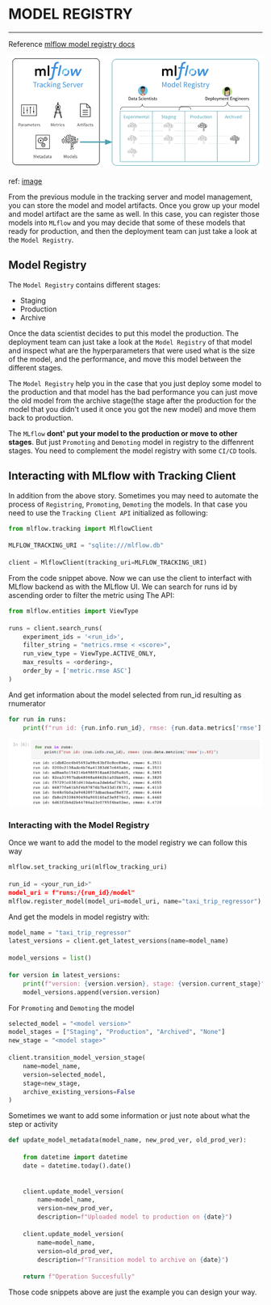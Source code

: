 # MODEL REGISTRY
---
Reference [mlflow model registry docs](https://www.mlflow.org/docs/latest/registry.html)

![Model registry](https://github.com/surawut-jirasaktavee/course-mlops-zoomcamp/blob/main/02-experiment-tracking/images/model-registry-new.png)

ref: [image](https://databricks.com/blog/2019/10/17/introducing-the-mlflow-model-registry.html)


From the previous module in the tracking server and model management, you can store the model and model artifacts. Once you grow up your model and model artifact are the same as well. In this case, you can register those models into `MLflow` and you may decide that some of these models that ready for production, and then the deployment team can just take a look at the `Model Registry`.

## Model Registry

The `Model Registry` contains different stages:
* Staging
* Production
* Archive

Once the data scientist decides to put this model the production. The deployment team can just take a look at the `Model Registry` of that model and inspect what are the hyperparameters that were used what is the size of the model, and the performance, and move this model between the different stages.

The `Model Registry` help you in the case that you just deploy some model to the production and that model has the bad performance you can just move the old model from the archive stage(the stage after the production for the model that you didn't used it once you got the new model) and move them back to production.

The `MLflow` **dont' put your model to the production or move to other stages**. But just `Promoting` and `Demoting` model in registry to the diffenrent stages. You need to complement the model registry with some `CI/CD` tools.

## Interacting with MLflow with Tracking Client

In addition from the above story. Sometimes you may need to automate the process of `Registring`, `Promoting`, `Demoting` the models. In that case you need to use the `Tracking Client API` initialized as following:

```Python
from mlflow.tracking import MlflowClient

MLFLOW_TRACKING_URI = "sqlite:///mlflow.db"

client = MlflowClient(tracking_uri=MLFLOW_TRACKING_URI)
```

From the code snippet above. Now we can use the client to interfact with MLflow backend as with the MLflow UI.
We can search for runs id by ascending order to filter the metric using The API:

```Python
from mlflow.entities import ViewType

runs = client.search_runs(
    experiment_ids = '<run_id>',
    filter_string = "metrics.rmse < <score>",
    run_view_type = ViewType.ACTIVE_ONLY,
    max_results = <ordering>,
    order_by = ['metric.rmse ASC']
)
```

And get information about the model selected from run_id resulting as rnumerator

```Python
for run in runs:
    print(f"run id: {run.info.run_id}, rmse: {run.data.metrics['rmse']:.4f}")
```
![Model information](https://github.com/surawut-jirasaktavee/course-mlops-zoomcamp/blob/main/local-host/02-experiment-tracking/images/order_by_run_id.png)

### Interacting with the Model Registry

Once we want to add the model to the model registry we can follow this way

```Python
mlflow.set_tracking_uri(mlflow_tracking_uri)

run_id = <your_run_id>"
model_uri = f"runs:/{run_id}/model"
mlflow.register_model(model_uri=model_uri, name="taxi_trip_regressor")
```

And get the models in model registry with:

```Python
model_name = "taxi_trip_regressor"
latest_versions = client.get_latest_versions(name=model_name)

model_versions = list()

for version in latest_versions:
    print(f"version: {version.version}, stage: {version.current_stage}")
    model_versions.append(version.version)
```

For `Promoting` and `Demoting` the model

```Python
selected_model = "<model version>"
model_stages = ["Staging", "Production", "Archived", "None"]
new_stage = "<model stage>"

client.transition_model_version_stage(
    name=model_name,
    version=selected_model,
    stage=new_stage,
    archive_existing_versions=False
)
```

Sometimes we want to add some information or just note about what the step or activity

```Python
def update_model_metadata(model_name, new_prod_ver, old_prod_ver):
    
    from datetime import datetime
    date = datetime.today().date()
    
    
    client.update_model_version(
        name=model_name,
        version=new_prod_ver,
        description=f"Uploaded model to production on {date}")
    
    client.update_model_version(
        name=model_name,
        version=old_prod_ver,
        description=f"Transition model to archive on {date}")
    
    return f"Operation Succesfully"
```

Those code snippets above are just the example you can design your way.
